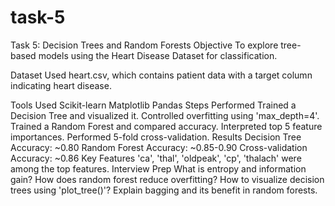 # task-5
Task 5: Decision Trees and Random Forests
Objective To explore tree-based models using the Heart Disease Dataset for classification.

Dataset
Used heart.csv, which contains patient data with a target column indicating heart disease.

Tools Used
Scikit-learn
Matplotlib
Pandas
Steps Performed
Trained a Decision Tree and visualized it.
Controlled overfitting using 'max_depth=4'.
Trained a Random Forest and compared accuracy.
Interpreted top 5 feature importances.
Performed 5-fold cross-validation.
Results
Decision Tree Accuracy: ~0.80
Random Forest Accuracy: ~0.85-0.90
Cross-validation Accuracy: ~0.86
Key Features
'ca', 'thal', 'oldpeak', 'cp', 'thalach' were among the top features.
Interview Prep
What is entropy and information gain?
How does random forest reduce overfitting?
How to visualize decision trees using 'plot_tree()'?
Explain bagging and its benefit in random forests.

